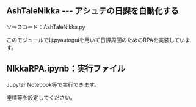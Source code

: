 ## AshTaleNikka --- アシュテの日課を自動化する

ソースコード：AshTaleNikka.py

このモジュールではpyautoguiを用いて日課周回のためのRPAを実装しています。


## NIkkaRPA.ipynb：実行ファイル

Jupyter Notebook等で実行できます。

座標等を設定してください。



